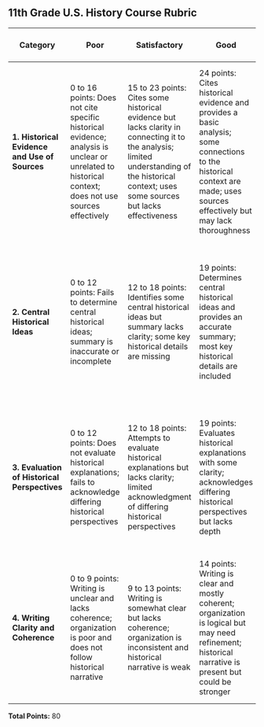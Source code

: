 ## 11th Grade U.S. History Course Rubric

| Category                                      | Poor                                                                                                                                                 | Satisfactory                                                                                                                                                                                   | Good                                                                                                                                                                              | Excellent                                                                                                                                                                                       |  Total Possible Points |
|-----------------------------------------------|------------------------------------------------------------------------------------------------------------------------------------------------------|------------------------------------------------------------------------------------------------------------------------------------------------------------------------------------------------|-----------------------------------------------------------------------------------------------------------------------------------------------------------------------------------|-------------------------------------------------------------------------------------------------------------------------------------------------------------------------------------------------|--------|
| **1. Historical Evidence and Use of Sources** | 0 to 16 points: Does not cite specific historical evidence; analysis is unclear or unrelated to historical context; does not use sources effectively | 15 to 23 points: Cites some historical evidence but lacks clarity in connecting it to the analysis; limited understanding of the historical context; uses some sources but lacks effectiveness | 24 points: Cites historical evidence and provides a basic analysis; some connections to the historical context are made; uses sources effectively but may lack thoroughness        | 25 points: Cites specific and relevant historical evidence; clear and well-developed analysis with connections to the historical context; skillfully uses and integrates multiple sources       | 25     |
| **2. Central Historical Ideas**               | 0 to 12 points: Fails to determine central historical ideas; summary is inaccurate or incomplete                                                     | 12 to 18 points: Identifies some central historical ideas but summary lacks clarity; some key historical details are missing                                                                   | 19 points: Determines central historical ideas and provides an accurate summary; most key historical details are included                                                      | 20 points: Clearly identifies central historical ideas; provides a thorough and accurate summary with clear relationships between key historical details and ideas                        | 20     |
| **3. Evaluation of Historical Perspectives**  | 0 to 12 points: Does not evaluate historical explanations; fails to acknowledge differing historical perspectives                                    | 12 to 18 points: Attempts to evaluate historical explanations but lacks clarity; limited acknowledgment of differing historical perspectives                                                   | 19 points: Evaluates historical explanations with some clarity; acknowledges differing historical perspectives but lacks depth                                               | 20 points: Insightfully evaluates various historical explanations; diligently assesses and compares differing historical perspectives with strong reasoning and evidence                  | 20     |
| **4. Writing Clarity and Coherence**          | 0 to 9 points: Writing is unclear and lacks coherence; organization is poor and does not follow historical narrative                                 | 9 to 13 points: Writing is somewhat clear but lacks coherence; organization is inconsistent and historical narrative is weak                                                                  | 14 points: Writing is clear and mostly coherent; organization is logical but may need refinement; historical narrative is present but could be stronger                     | 15 points: Writing is exceptionally clear, coherent, and well-organized; demonstrates a strong logical flow and cohesion throughout; historical narrative is compelling                   | 15     |

**Total Points:** 80
